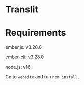 # Translit

# Requirements
ember.js: v3.28.0 

ember-cli: v3.28.0

node.js: v16

Go to ```website``` and run ```npm install.```
